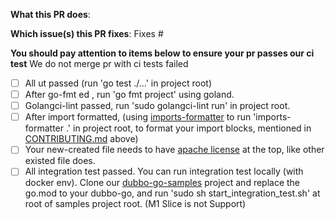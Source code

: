 <!--  Thanks for sending a pull request!
Read https://github.com/apache/dubbo-go/blob/master/CONTRIBUTING.md before commit pull request.
-->

**What this PR does**: 

**Which issue(s) this PR fixes**: 
Fixes #

**You should pay attention to items below to ensure your pr passes our ci test**
We do not merge pr with ci tests failed

- [ ] All ut passed (run 'go test ./...' in project root)
- [ ] After go-fmt ed , run 'go fmt project' using goland.
- [ ] Golangci-lint passed, run 'sudo golangci-lint run' in project root.
- [ ] After import formatted, (using [imports-formatter](https://github.com/dubbogo/tools#5-how-to-get-imports-formatter) to run 'imports-formatter .' in project root, to format your import blocks, mentioned in [CONTRIBUTING.md](https://github.com/apache/dubbo-go/blob/master/CONTRIBUTING.md) above) 
- [ ] Your new-created file needs to have [apache license](https://raw.githubusercontent.com/dubbogo/resources/master/tools/license/license.txt) at the top, like other existed file does.
- [ ] All integration test passed. You can run integration test locally (with docker env). Clone our [dubbo-go-samples](https://github.com/apache/dubbo-go-samples) project and replace the go.mod to your dubbo-go, and run 'sudo sh start_integration_test.sh' at root of samples project root. (M1 Slice is not Support)